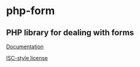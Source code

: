 # php-form

## PHP library for dealing with forms

[Documentation](http://lanzz.github.com/php-form)

[ISC-style license](https://github.com/lanzz/php-form/blob/master/LICENSE)
